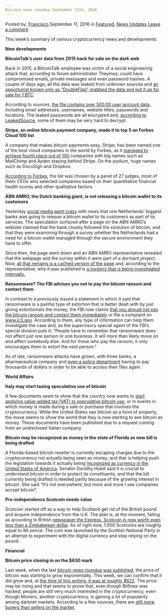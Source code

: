 ```yaml
---
Bitcoin news roundup September 11th, 2016
---
```

<article class="post-listing post-15409 post type-post status-publish format-standard has-post-thumbnail hentry category-deepdot-news category-news-updates tag-545 tag-3336 tag-bitcoin tag-news tag-roundup tag-september">
    <div class="post-inner">
    <p class="post-meta">
    <span>Posted by: <a href="https://www.deepdotweb.com/author/francisco/" title="">Francisco </a></span>
    <span>September 11, 2016</span>
    <span>in <a href="https://www.deepdotweb.com/category/deepdot-news/" rel="category tag">Featured</a>, <a href="https://www.deepdotweb.com/category/news-updates/" rel="category tag">News Updates</a></span>
    <span><a href="https://www.deepdotweb.com/2016/09/11/bitcoin-news-roundup-11-september-10-2016/#respond">Leave a comment</a></span>
    </p>
    <div class="clear"></div>
    <div class="entry">
    <p>This week’s summary of various cryptocurrency news and developments:</p>
    <p><strong>New developments</strong></p>
    <p><strong>BitcoinTalk&#8217;s user data from 2015 hack for sale on the dark web</strong></p>
    <p>Back in 2015, a BitcoinTalk employee was victim of a social engineering attack that, according to forum administrator Theymos, could have compromised emails, private messages and even password hashes. A couple of days ago, all the data was leaked from unknown sources and <a href="http://www.bitcoinmythsexposed.com/hacked-bitcointalk-org-user-data-goes-up-for-sale-on-dark-web/">an opportunist known only as “DoubleFlag” grabbed the data and put it up for sale for 1 BTC</a>.</p>
    <p>According to sources, <a href="https://www.cryptocoinsnews.com/pro-independence-cryptocurrency-scotcoin-needs-value-gains/">the file contains over 500.00 user account data</a>, including email addresses, usernames, website titles, passwords and locations. The leaked passwords are all encrypted and, <a href="http://forklog.net/leakedsource-reveals-details-about-btc-e-and-bitcointalk-hacks/">according to LeakedSource</a>, some of them may be very hard to decrypt.</p>
    <p><strong>Stripe, an online bitcoin payment company, made it to top 5 on Forbes Cloud 100 list</strong></p>
    <p>A company that makes bitcoin payments easy, Stripe, has been named one of the best cloud companies in the world by Forbes, as it <a href="http://www.forbes.com/pictures/fhgl45kiml/4-stripe/">managed to achieve fourth place out of 100</a> companies with big names such as MailChimp and Ayden staying behind Stripe. On the podium, huge names such as DocuSign and Dropbox.</p>
    <p><a href="http://www.forbes.com/sites/alexkonrad/2016/09/07/the-cloud-100-the-next-leaders-in-cloud-computing/">According to Forbes</a>, the list was chosen by a panel of 27 judges, most of them CEOs who selected companies based on their quantitative financial health scores and other qualitative factors.</p>
    <p><strong>ABN AMRO, the Dutch banking giant, is not releasing a bitcoin wallet to its customers</strong></p>
    <p>Yesterday <a href="https://www.reddit.com/r/Bitcoin/comments/51t3ie/major_dutch_and_european_bank_abn_amro_is_working/">social media went crazy</a> with news that one Netherlands’ biggest banks was going to release a bitcoin wallet to its customers as part of its services. The speculation surfaced after a page on the ABN AMRO’s website claimed that the bank closely followed the evolution of bitcoin, and that they were examining through a survey whether the Netherlands had a need for a bitcoin wallet managed through the secure environment they have to offer.</p>
    <p>Since then, the page went down and an ABN AMRO representative revealed that the webpage and the survey within it were part of a dormant project. Now, <a href="https://webcache.googleusercontent.com/search?q=cache:bLDWpVdb5qIJ:https://www.abnamro.nl/nl/prive/actuele-informatie/bitcoins.html+&amp;cd=1&amp;hl=nl&amp;ct=clnk&amp;gl=nl">all that remains is a cached version of the page</a> and, according to the representative, why it was published is <a href="/cdn-cgi/l/email-protection#db9babbaafb1bab5afbea9fee9eb93beaffee9ebb2a8fee9ebb5b4bcfee9ebbeadbeb5fee9ebbebeb5fee9eba9bababfa8beb7fee9ebb3b4befee9ebbfb2affee9ebb9bea9b2b8b3affee9ebb5babaa9fee9ebadb4a9beb5fee9ebb2a8fee9ebbcbeb0b4b6beb5f5fee9eb9fb2affee9ebacb4a9bfaffee9ebadbea9bfbea9fee9ebb2b5afbea9b5fee9ebaeb2afbcbea1b4b8b3aff5fee9eb96b2b1b5fee9ebbea3b8aeaea8fee9ebfeeebe91bea9beb6a2">a mystery that is being investigated internally.</a></p>
    <p><strong>Ransomware? The FBI advises you not to pay the bitcoin ransom and contact them</strong></p>
    <p>In contrast to a previously issued a statement in which it said that ransomware is a painful type of extortion that is better dealt with by just giving extortionists the money, the FBI now claims <a href="http://www.darkreading.com/attacks-breaches/fbi-official-explains-what-to-do-in-a-ransomware-attack/d/d-id/1326842">that you should not pay the bitcoin ransom and contact them immediately</a> or file a complaint on <a href="http://www.ic3.gov">www.ic3.gov</a>. According to them, any type of information can help them investigate the case and, as the supervisory special agent of the FBI’s special division puts it: &#8220;People have to remember that ransomware does not affect just one person or one business. It will more than likely move on and affect somebody else. And for those who pay the ransom, it only encourages them to extort the next person.”</p>
    <p>As of late, ransomware attacks have grown, with three banks, a pharmaceutical company and <a href="https://www.cryptocoinsnews.com/melrose-police-pay-1-bitcoin-to-get-rid-of-ransomware/">even a police department</a> having to pay thousands of dollars in order to be able to access their files again.</p>
    <p><strong>World Affairs</strong></p>
    <p><strong>Italy may start taxing speculative use of bitcoin</strong></p>
    <p>A few documents seem to show that the country now wants to <a href="http://www.taxationinfonews.com/2016/09/italy-to-tax-speculative-bitcoin-profits/">start applying value-added tax (VAT) to speculative bitcoin use</a>, or in events in which money is made during a sale or purchase that involves the cryptocurrency. While the United States see bitcoin as a form of property, the move seems to show the world that Italy is now starting to see bitcoin as money. These documents have been published due to a request coming from an undisclosed Italian company.</p>
    <p><strong>Bitcoin may be recognized as money in the state of Florida as new bill is being drafted</strong></p>
    <p>A Florida-based bitcoin reseller is currently escaping charges due to the cryptocurrency not actually being seen as money, and that is helping push the legislation towards it actually being <a href="http://forklog.net/bitcoin-may-be-recognized-as-money-in-the-usa/">recognized as currency in the United States of America</a>. Senator Dorothy Hukill said it is crucial to understand bitcoin in order to protect its constituents, and that the bill currently being drafted is needed partly because of the growing interest in bitcoin. She said “It’s not everywhere, but more and more I see companies accept bitcoin”.</p>
    <p><strong>Pro-independence Scotcoin needs value</strong></p>
    <p>Scotcoin started off as a way to help Scotland get rid of the British pound and acquire independence from the U.K. The plan is, at the moment, failing as according to British <a href="http://www.express.co.uk/news/uk/706781/Sturgeon-s-Indy-supporters-launch-Scot-currency-but-value-is-less-than-ZIMBABWEAN-DOLLAR">newspaper the Express, Scotcoin is now worth even less than a Zimbabwean dollar</a>. As of right now, 1.000 Scotcoins are roughly equal to 86 pence. The coin was launched by the Scottish National Party in an attempt to experiment with the digital currency and stop relying on the pound.</p>
    <p><strong>Financial</strong></p>
    <p><strong>Bitcoin price closing in on the $630 mark</strong></p>
    <p>Last week, when the last <a href="https://www.deepdotweb.com/2016/09/04/bitcoin-news-roundup-4th-september-2016/">bitcoin news roundup was published</a>, the price of bitcoin was starting to grow exponentially. This week, we can confirm that it did grow and, at <a href="http://www.coindesk.com/price/">the time of this writing, it was at roughly $622</a>. The price may be rising and that seems to prove that, even though Bitfinex was hacked, people are still very much interested in the cryptocurrency, even though Monero, another cryptocurrency, is gaining a lot of popularity among darknet markets. According to a few sources, there are <a href="https://www.cryptocoinsnews.com/bitcoin-price-9-2016/">still more buyers than sellers on the market</a>.</p>
    </div>
    <span style="display:none"><a href="https://www.deepdotweb.com/tag/10/" rel="tag">10</a> <a href="https://www.deepdotweb.com/tag/2016/" rel="tag">2016</a> <a href="https://www.deepdotweb.com/tag/bitcoin/" rel="tag">bitcoin</a> <a href="https://www.deepdotweb.com/tag/news/" rel="tag">news</a> <a href="https://www.deepdotweb.com/tag/roundup/" rel="tag">roundup</a> <a href="https://www.deepdotweb.com/tag/september/" rel="tag">september</a></span> <span style="display:none" class="updated">2016-09-11</span>
    <div style="display:none" class="vcard author" itemprop="author" itemscope itemtype="http://schema.org/Person"><strong class="fn" itemprop="name"><a href="https://www.deepdotweb.com/author/francisco/" title="Posts by Francisco" rel="author">Francisco</a></strong></div>
    </div>
</article>

